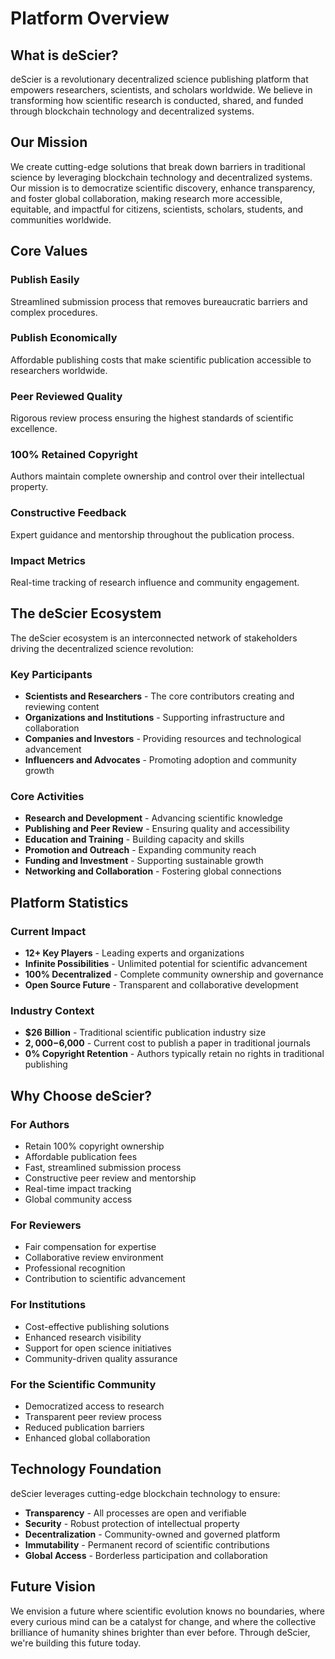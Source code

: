 # Platform Overview

## What is deScier?

deScier is a revolutionary decentralized science publishing platform that empowers researchers, scientists, and scholars worldwide. We believe in transforming how scientific research is conducted, shared, and funded through blockchain technology and decentralized systems.

## Our Mission

We create cutting-edge solutions that break down barriers in traditional science by leveraging blockchain technology and decentralized systems. Our mission is to democratize scientific discovery, enhance transparency, and foster global collaboration, making research more accessible, equitable, and impactful for citizens, scientists, scholars, students, and communities worldwide.

## Core Values

### Publish Easily
Streamlined submission process that removes bureaucratic barriers and complex procedures.

### Publish Economically
Affordable publishing costs that make scientific publication accessible to researchers worldwide.

### Peer Reviewed Quality
Rigorous review process ensuring the highest standards of scientific excellence.

### 100% Retained Copyright
Authors maintain complete ownership and control over their intellectual property.

### Constructive Feedback
Expert guidance and mentorship throughout the publication process.

### Impact Metrics
Real-time tracking of research influence and community engagement.

## The deScier Ecosystem

The deScier ecosystem is an interconnected network of stakeholders driving the decentralized science revolution:

### Key Participants
- **Scientists and Researchers** - The core contributors creating and reviewing content
- **Organizations and Institutions** - Supporting infrastructure and collaboration
- **Companies and Investors** - Providing resources and technological advancement
- **Influencers and Advocates** - Promoting adoption and community growth

### Core Activities
- **Research and Development** - Advancing scientific knowledge
- **Publishing and Peer Review** - Ensuring quality and accessibility
- **Education and Training** - Building capacity and skills
- **Promotion and Outreach** - Expanding community reach
- **Funding and Investment** - Supporting sustainable growth
- **Networking and Collaboration** - Fostering global connections

## Platform Statistics

### Current Impact
- **12+ Key Players** - Leading experts and organizations
- **Infinite Possibilities** - Unlimited potential for scientific advancement
- **100% Decentralized** - Complete community ownership and governance
- **Open Source Future** - Transparent and collaborative development

### Industry Context
- **$26 Billion** - Traditional scientific publication industry size
- **$2,000-$6,000** - Current cost to publish a paper in traditional journals
- **0% Copyright Retention** - Authors typically retain no rights in traditional publishing

## Why Choose deScier?

### For Authors
- Retain 100% copyright ownership
- Affordable publication fees
- Fast, streamlined submission process
- Constructive peer review and mentorship
- Real-time impact tracking
- Global community access

### For Reviewers
- Fair compensation for expertise
- Collaborative review environment
- Professional recognition
- Contribution to scientific advancement

### For Institutions
- Cost-effective publishing solutions
- Enhanced research visibility
- Support for open science initiatives
- Community-driven quality assurance

### For the Scientific Community
- Democratized access to research
- Transparent peer review process
- Reduced publication barriers
- Enhanced global collaboration

## Technology Foundation

deScier leverages cutting-edge blockchain technology to ensure:

- **Transparency** - All processes are open and verifiable
- **Security** - Robust protection of intellectual property
- **Decentralization** - Community-owned and governed platform
- **Immutability** - Permanent record of scientific contributions
- **Global Access** - Borderless participation and collaboration

## Future Vision

We envision a future where scientific evolution knows no boundaries, where every curious mind can be a catalyst for change, and where the collective brilliance of humanity shines brighter than ever before. Through deScier, we're building this future today.